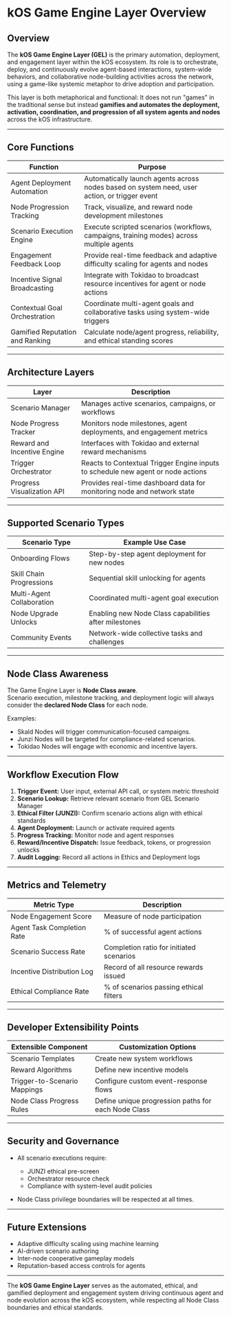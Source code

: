 # kOS Game Engine Layer Overview

## Overview
The **kOS Game Engine Layer (GEL)** is the primary automation, deployment, and engagement layer within the kOS ecosystem. Its role is to orchestrate, deploy, and continuously evolve agent-based interactions, system-wide behaviors, and collaborative node-building activities across the network, using a game-like systemic metaphor to drive adoption and participation.

This layer is both metaphorical and functional: It does not run "games" in the traditional sense but instead **gamifies and automates the deployment, activation, coordination, and progression of all system agents and nodes** across the kOS infrastructure.

---

## Core Functions

| Function                     | Purpose                                          |
|--------------------------- |---------------------------------------------- |
| Agent Deployment Automation | Automatically launch agents across nodes based on system need, user action, or trigger event |
| Node Progression Tracking    | Track, visualize, and reward node development milestones |
| Scenario Execution Engine    | Execute scripted scenarios (workflows, campaigns, training modes) across multiple agents |
| Engagement Feedback Loop     | Provide real-time feedback and adaptive difficulty scaling for agents and nodes |
| Incentive Signal Broadcasting | Integrate with Tokidao to broadcast resource incentives for agent or node actions |
| Contextual Goal Orchestration | Coordinate multi-agent goals and collaborative tasks using system-wide triggers |
| Gamified Reputation and Ranking | Calculate node/agent progress, reliability, and ethical standing scores |

---

## Architecture Layers

| Layer                     | Description                                      |
|------------------------ |---------------------------------------------- |
| Scenario Manager         | Manages active scenarios, campaigns, or workflows |
| Node Progress Tracker    | Monitors node milestones, agent deployments, and engagement metrics |
| Reward and Incentive Engine | Interfaces with Tokidao and external reward mechanisms |
| Trigger Orchestrator     | Reacts to Contextual Trigger Engine inputs to schedule new agent or node actions |
| Progress Visualization API | Provides real-time dashboard data for monitoring node and network state |

---

## Supported Scenario Types

| Scenario Type              | Example Use Case                             |
|------------------------- |------------------------------------------ |
| Onboarding Flows           | Step-by-step agent deployment for new nodes |
| Skill Chain Progressions   | Sequential skill unlocking for agents     |
| Multi-Agent Collaboration  | Coordinated multi-agent goal execution   |
| Node Upgrade Unlocks       | Enabling new Node Class capabilities after milestones |
| Community Events           | Network-wide collective tasks and challenges |

---

## Node Class Awareness

The Game Engine Layer is **Node Class aware**.  
Scenario execution, milestone tracking, and deployment logic will always consider the **declared Node Class** for each node.  

Examples:
- Skald Nodes will trigger communication-focused campaigns.
- Junzi Nodes will be targeted for compliance-related scenarios.
- Tokidao Nodes will engage with economic and incentive layers.

---

## Workflow Execution Flow

1. **Trigger Event:** User input, external API call, or system metric threshold
2. **Scenario Lookup:** Retrieve relevant scenario from GEL Scenario Manager
3. **Ethical Filter (JUNZI):** Confirm scenario actions align with ethical standards
4. **Agent Deployment:** Launch or activate required agents
5. **Progress Tracking:** Monitor node and agent responses
6. **Reward/Incentive Dispatch:** Issue feedback, tokens, or progression unlocks
7. **Audit Logging:** Record all actions in Ethics and Deployment logs

---

## Metrics and Telemetry

| Metric Type               | Description                            |
|------------------------ |------------------------------------ |
| Node Engagement Score     | Measure of node participation        |
| Agent Task Completion Rate | % of successful agent actions        |
| Scenario Success Rate      | Completion ratio for initiated scenarios |
| Incentive Distribution Log | Record of all resource rewards issued |
| Ethical Compliance Rate    | % of scenarios passing ethical filters |

---

## Developer Extensibility Points

| Extensible Component      | Customization Options                          |
|------------------------- |--------------------------------------------- |
| Scenario Templates        | Create new system workflows                  |
| Reward Algorithms          | Define new incentive models                 |
| Trigger-to-Scenario Mappings | Configure custom event-response flows      |
| Node Class Progress Rules  | Define unique progression paths for each Node Class |

---

## Security and Governance

- All scenario executions require:
  - JUNZI ethical pre-screen
  - Orchestrator resource check
  - Compliance with system-level audit policies

- Node Class privilege boundaries will be respected at all times.

---

## Future Extensions

- Adaptive difficulty scaling using machine learning
- AI-driven scenario authoring
- Inter-node cooperative gameplay models
- Reputation-based access controls for agents

---

The **kOS Game Engine Layer** serves as the automated, ethical, and gamified deployment and engagement system driving continuous agent and node evolution across the kOS ecosystem, while respecting all Node Class boundaries and ethical standards.


